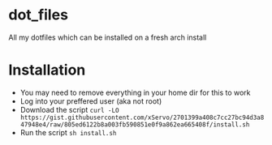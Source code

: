 # dot_files
All my dotfiles which can be installed on a fresh arch install

# Installation
+ You may need to remove everything in your home dir for this to work
+ Log into your preffered user (aka not root)
+ Download the script `curl -LO https://gist.githubusercontent.com/xServo/2701399a408c7cc27bc94d3a847948e4/raw/805ed6122b8a003fb590851e0f9a862ea665408f/install.sh`
+ Run the script `sh install.sh`

